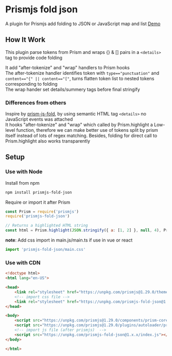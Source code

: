 # Prismjs fold json

A plugin for Prismjs add folding to JSON or JavaScript map and list [Demo](https://unpkg.com/prismjs-fold-json@1.0.3/test.html)

## How It Work

This plugin parse tokens from Prism and wraps {} & [] pairs in a `<details>` tag to provide code folding

It add "after-tokenize" and "wrap" handlers to Prism hooks  
The after-tokenize handler identifies token with `type=="punctuation"` and `content=="{" || content=="["`, turns flatten token list to nested tokens corresponding to folding  
The wrap hander set details/summery tags before final stringify  

### Differences from others

Inspire by [prism-js-fold](https://www.npmjs.com/package/prism-js-fold?activeTab=readme), by using semantic HTML tag `<details>` no JavaScript events was attached  
It hooks "after-tokenize" and "wrap" which called by Prism.highlight a Low-level function, therefore we can make better use of tokens split by prism itself instead of lots of regex matching. Besides, folding for direct call to Prism.highlight also works transparently

## Setup

### Use with Node

Install from npm

```bash
npm install prismjs-fold-json
```

Require or import it after Prism

```js
const Prism = require('prismjs')
require('prismjs-fold-json')

// Returns a highlighted HTML string
const html = Prism.highlight(JSON.stringify({ a: [1, 2] }, null, 4), Prism.languages.json, "json")
```

**note**: Add css import in main.js/main.ts if use in vue or react
```js
import 'prismjs-fold-json/main.css'
```

### Use with CDN

```html
<!doctype html>
<html lang="en-US">

<head>
    <link rel="stylesheet" href="https://unpkg.com/prismjs@1.29.0/themes/prism-coy.min.css" />
    <!-- import css file -->
    <link rel="stylesheet" href="https://unpkg.com/prismjs-fold-json@1.x.x/main.css" />
</head>

<body>
    <script src="https://unpkg.com/prismjs@1.29.0/components/prism-core.min.js"></script>
    <script src="https://unpkg.com/prismjs@1.29.0/plugins/autoloader/prism-autoloader.min.js"></script>
    <!-- import js file (after prismjs)  -->
    <script src="https://unpkg.com/prismjs-fold-json@1.x.x/index.js"></script>
</body>

</html>
```